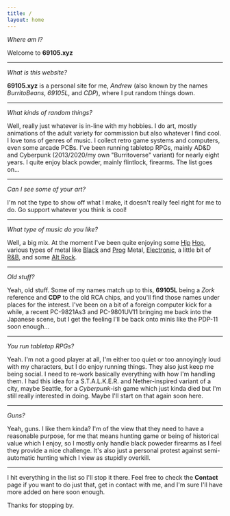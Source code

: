 ```yaml
---
title: /
layout: home
---
```


*Where am I?*

Welcome to **69105.xyz**

---

*What is this website?*

**69105.xyz** is a personal site for me, *Andrew* (also known by the names *BurritoBeans*, *69105L*, and *CDP*), where I put random things down.

---

*What kinds of random things?*

Well, really just whatever is in-line with my hobbies. I do art, mostly animations of the adult variety for commission but also whatever I find cool. I love tons of genres of music. I collect retro game systems and computers, even some arcade PCBs. I've been running tabletop RPGs, mainly AD&D and Cyberpunk (2013/2020/my own "Burritoverse" variant) for nearly eight years. I quite enjoy black powder, mainly flintlock, firearms. The list goes on...

---

*Can I see some of your art?*

I'm not the type to show off what I make, it doesn't really feel right for me to do. Go support whatever you think is cool!

---

*What type of music do you like?*

Well, a big mix. At the moment I've been quite enjoying some [Hip](https://www.youtube.com/watch?v=PfurJlc4Bbs) [Hop](https://www.youtube.com/watch?v=weWTuvdL-LQ), various types of metal like [Black](https://www.youtube.com/watch?v=uLSUQYzqXZ0) and [Prog](https://www.youtube.com/watch?v=i9qZ4Tntg8I) Metal, [Electronic](https://www.youtube.com/watch?v=00vYncpl0pk), a little bit of [R&B](https://www.youtube.com/watch?v=VjAKeduaURc), and some [Alt Rock](https://www.youtube.com/watch?v=S8rUl-gsCIg).

---

*Old stuff?*

Yeah, old stuff. Some of my names match up to this, **69105L** being a *Zork* reference and **CDP** to the old RCA chips, and you'll find those names under places for the interest. I've been on a bit of a foreign computer kick for a while, a recent PC-9821As3 and PC-9801UV11 bringing me back into the Japanese scene, but I get the feeling I'll be back onto minis like the PDP-11 soon enough...

---

*You run tabletop RPGs?*

Yeah. I'm not a good player at all, I'm either too quiet or too annoyingly loud with my characters, but I do enjoy running things. They also just keep me being social. I need to re-work basically everything with how I'm handling them. I had this idea for a S.T.A.L.K.E.R. and Nether-inspired variant of a city, maybe Seattle, for a *Cyberpunk*-ish game which just kinda died but I'm still really interested in doing. Maybe I'll start on that again soon here. 

---

*Guns?*

Yeah, guns. I like them kinda? I'm of the view that they need to have a reasonable purpose, for me that means hunting game or being of historical value which I enjoy, so I mostly only handle black poweder firearms as I feel they provide a nice challenge. It's also just a personal protest against semi-automatic hunting which I view as stupidly overkill.

---

I hit everything in the list so I'll stop it there. Feel free to check the **Contact** page if you want to do just that, get in contact with me, and I'm sure I'll have more added on here soon enough.

Thanks for stopping by.
